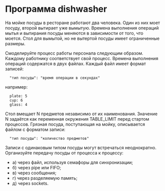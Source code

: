 # Программа dishwasher

На мойке посуды в ресторане работают два человека. Один из них моет посуду, второй вытирает уже вымытую. Времена выполнения операций мытья и вытирания посуды меняются в зависимости от того, что моется. Стол для вымытой, но не вытертой посуды имеет ограниченные размеры.

Смоделируйте процесс работы персонала следующим образом. Каждому работнику соответствует свой процесс. Времена выполнения операций содержатся в двух файлах. Каждый файл имеет формат записей:
```
  "тип посуды": "время операции в секундах"
```
например:
```
  plate: 5
  cup: 6
  glass: 4
```

Стол вмещает N предметов независимо от их наименования. Значение N задаётся как переменная окружения TABLE_LIMIT перед стартом процессов. Грязная посуда, поступающая на мойку, описывается файлом с форматом записи:
```
  "тип посуды": "количество предметов"
```
 
Записи с одинаковым типом посуды могут встречаться неоднократно. Организуйте передачу посуды от процесса к процессу:
* а) через файл, используя семафоры для синхронизации;
* б) через pipe или FIFO;
* в) через сообщения;
* г) через разделяемую память;
* д) через sockets.
